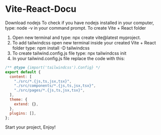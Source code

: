 # Vite-React-Docu

Download nodejs
To check if you have nodejs installed in your computer, type: node -v in your command prompt.
To create Vite + React folder
1. Open new terminal and type: npx create vite@latest myproject.
2. To add tailwindcss open new terminal inside your created Vite + React folder type: npm install -D tailwindcss
3. To create tailwind.config.js file type: npx tailwindcss init
4. In your tailwind.config.js file replace the code with this:
```js
/** @type {import('tailwindcss').Config} */
export default {
  content: [
    "./src/*.{js,ts,jsx,tsx}",
    "./src/components/*.{js,ts,jsx,tsx}",
    "./src/pages/*.{js,ts,jsx,tsx}",
  ],
  theme: {
    extend: {},
  },
  plugins: [],
};
```
Start your project, Enjoy!
